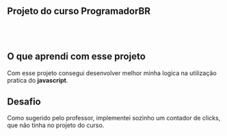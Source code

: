 <h2>Projeto do curso ProgramadorBR</h2>
<br>
<br>
<h2>O que aprendi com esse projeto</h2>
Com esse projeto consegui desenvolver melhor minha logica na utilização pratica do <strong>javascript</strong>.
<h2>Desafio</h2>
Como sugerido pelo professor, implementei sozinho um contador  de clicks, que não tinha no projeto do curso.
